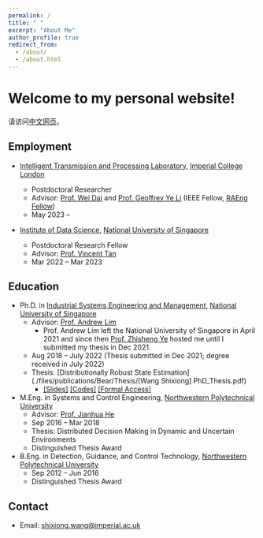 ```yaml
---
permalink: /
title: " "
excerpt: "About Me"
author_profile: true
redirect_from: 
  - /about/
  - /about.html
---
```


# Welcome to my personal website!
请访问[中文网页](https://wangsx-cn.github.io/)。

## Employment
* [Intelligent Transmission and Processing Laboratory](https://www.imperial.ac.uk/intelligent-transmission-and-processing-laboratory/), [Imperial College London](https://www.imperial.ac.uk/)
  - Postdoctoral Researcher <!--(https://ids.nus.edu.sg/people-researchers.html)-->
  - Advisor: [Prof. Wei Dai](https://www.imperial.ac.uk/people/wei.dai1) and [Prof. Geoffrey Ye Li](https://www.imperial.ac.uk/people/geoffrey.li) (IEEE Fellow, [RAEng Fellow](https://raeng.org.uk/about-us/fellowship/new-fellows-2024/professor-geoffrey-ye-li-freng))
  - May 2023 – 

* [Institute of Data Science](https://ids.nus.edu.sg/), [National University of Singapore](https://www.nus.edu.sg/)
  - Postdoctoral Research Fellow <!--(https://ids.nus.edu.sg/people-researchers.html)-->
  - Advisor: [Prof. Vincent Tan](https://vyftan.github.io/)
  - Mar 2022 – Mar 2023

## Education
* Ph.D. in [Industrial Systems Engineering and Management](https://cde.nus.edu.sg/isem/), [National University of Singapore](https://www.nus.edu.sg/)
  - Advisor: [Prof. Andrew Lim](https://scholar.google.com/citations?user=iDEgcFQAAAAJ&hl=en)
    + Prof. Andrew Lim left the National University of Singapore in April 2021 and since then [Prof. Zhisheng Ye](https://cde.nus.edu.sg/isem/staff/ye-zhisheng/) hosted me until I submitted my thesis in Dec 2021.
  - Aug 2018 – July 2022 (Thesis submitted in Dec 2021; degree received in July 2022)
  - Thesis: [Distributionally Robust State Estimation](./files/publications/Bear/Thesis/[Wang Shixiong] PhD_Thesis.pdf)
    + [\[Slides\]](https://github.com/Spratm-Asleaf/DRSE-PhD-Thesis) [\[Codes\]](https://github.com/Spratm-Asleaf/DRSE-PhD-Thesis) [\[Formal Access\]](https://scholarbank.nus.edu.sg/handle/10635/229567)
* M.Eng. in Systems and Control Engineering, [Northwestern Polytechnical University](https://www.nwpu.edu.cn/)
  - Advisor: [Prof. Jianhua He](https://teacher.nwpu.edu.cn/en/j82zf0vfmf50835d3461429868736702.html)
  - Sep 2016 – Mar 2018
  - Thesis: Distributed Decision Making in Dynamic and Uncertain Environments
  - Distinguished Thesis Award
* B.Eng. in Detection, Guidance, and Control Technology, [Northwestern Polytechnical University](https://www.nwpu.edu.cn/)
  - Sep 2012 – Jun 2016
  - Distinguished Thesis Award

## Contact
* Email: shixiong.wang@imperial.ac.uk

